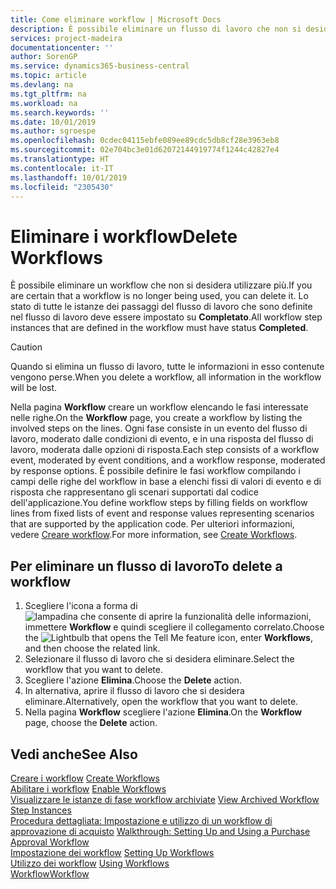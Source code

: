 ```yaml
---
title: Come eliminare workflow | Microsoft Docs
description: È possibile eliminare un flusso di lavoro che non si desidera utilizzare più. Lo stato di tutte le istanze dei passaggi del flusso di lavoro che sono definite nel flusso di lavoro deve essere impostato su **Completato**.
services: project-madeira
documentationcenter: ''
author: SorenGP
ms.service: dynamics365-business-central
ms.topic: article
ms.devlang: na
ms.tgt_pltfrm: na
ms.workload: na
ms.search.keywords: ''
ms.date: 10/01/2019
ms.author: sgroespe
ms.openlocfilehash: 0cdec04115ebfe089ee89cdc5db8cf28e3963eb8
ms.sourcegitcommit: 02e704bc3e01d62072144919774f1244c42827e4
ms.translationtype: HT
ms.contentlocale: it-IT
ms.lasthandoff: 10/01/2019
ms.locfileid: "2305430"
---
```

# <a name="delete-workflows"></a><span data-ttu-id="58137-104">Eliminare i workflow</span><span class="sxs-lookup"><span data-stu-id="58137-104">Delete Workflows</span></span>
<span data-ttu-id="58137-105">È possibile eliminare un workflow che non si desidera utilizzare più.</span><span class="sxs-lookup"><span data-stu-id="58137-105">If you are certain that a workflow is no longer being used, you can delete it.</span></span> <span data-ttu-id="58137-106">Lo stato di tutte le istanze dei passaggi del flusso di lavoro che sono definite nel flusso di lavoro deve essere impostato su **Completato**.</span><span class="sxs-lookup"><span data-stu-id="58137-106">All workflow step instances that are defined in the workflow must have status **Completed**.</span></span>  

> [!CAUTION]  
>  <span data-ttu-id="58137-107">Quando si elimina un flusso di lavoro, tutte le informazioni in esso contenute vengono perse.</span><span class="sxs-lookup"><span data-stu-id="58137-107">When you delete a workflow, all information in the workflow will be lost.</span></span>  

 <span data-ttu-id="58137-108">Nella pagina **Workflow** creare un workflow elencando le fasi interessate nelle righe.</span><span class="sxs-lookup"><span data-stu-id="58137-108">On the **Workflow** page, you create a workflow by listing the involved steps on the lines.</span></span> <span data-ttu-id="58137-109">Ogni fase consiste in un evento del flusso di lavoro, moderato dalle condizioni di evento, e in una risposta del flusso di lavoro, moderata dalle opzioni di risposta.</span><span class="sxs-lookup"><span data-stu-id="58137-109">Each step consists of a workflow event, moderated by event conditions, and a workflow response, moderated by response options.</span></span> <span data-ttu-id="58137-110">È possibile definire le fasi workflow compilando i campi delle righe del workflow in base a elenchi fissi di valori di evento e di risposta che rappresentano gli scenari supportati dal codice dell'applicazione.</span><span class="sxs-lookup"><span data-stu-id="58137-110">You define workflow steps by filling fields on workflow lines from fixed lists of event and response values representing scenarios that are supported by the application code.</span></span> <span data-ttu-id="58137-111">Per ulteriori informazioni, vedere [Creare workflow](across-how-to-create-workflows.md).</span><span class="sxs-lookup"><span data-stu-id="58137-111">For more information, see [Create Workflows](across-how-to-create-workflows.md).</span></span>  

## <a name="to-delete-a-workflow"></a><span data-ttu-id="58137-112">Per eliminare un flusso di lavoro</span><span class="sxs-lookup"><span data-stu-id="58137-112">To delete a workflow</span></span>  
1.  <span data-ttu-id="58137-113">Scegliere l'icona a forma di ![lampadina che consente di aprire la funzionalità delle informazioni](media/ui-search/search_small.png "Informazioni sull'operazione che si desidera eseguire"), immettere **Workflow** e quindi scegliere il collegamento correlato.</span><span class="sxs-lookup"><span data-stu-id="58137-113">Choose the ![Lightbulb that opens the Tell Me feature](media/ui-search/search_small.png "Tell me what you want to do") icon, enter **Workflows**, and then choose the related link.</span></span>  
2.  <span data-ttu-id="58137-114">Selezionare il flusso di lavoro che si desidera eliminare.</span><span class="sxs-lookup"><span data-stu-id="58137-114">Select the workflow that you want to delete.</span></span>  
3.  <span data-ttu-id="58137-115">Scegliere l'azione **Elimina**.</span><span class="sxs-lookup"><span data-stu-id="58137-115">Choose the **Delete** action.</span></span>  
4.  <span data-ttu-id="58137-116">In alternativa, aprire il flusso di lavoro che si desidera eliminare.</span><span class="sxs-lookup"><span data-stu-id="58137-116">Alternatively, open the workflow that you want to delete.</span></span>  
5.  <span data-ttu-id="58137-117">Nella pagina **Workflow** scegliere l'azione **Elimina**.</span><span class="sxs-lookup"><span data-stu-id="58137-117">On the **Workflow** page, choose the **Delete** action.</span></span>  

## <a name="see-also"></a><span data-ttu-id="58137-118">Vedi anche</span><span class="sxs-lookup"><span data-stu-id="58137-118">See Also</span></span>  
 <span data-ttu-id="58137-119">[Creare i workflow](across-how-to-create-workflows.md) </span><span class="sxs-lookup"><span data-stu-id="58137-119">[Create Workflows](across-how-to-create-workflows.md) </span></span>  
 <span data-ttu-id="58137-120">[Abilitare i workflow](across-how-to-enable-workflows.md) </span><span class="sxs-lookup"><span data-stu-id="58137-120">[Enable Workflows](across-how-to-enable-workflows.md) </span></span>  
 <span data-ttu-id="58137-121">[Visualizzare le istanze di fase workflow archiviate](across-how-to-view-archived-workflow-step-instances.md) </span><span class="sxs-lookup"><span data-stu-id="58137-121">[View Archived Workflow Step Instances](across-how-to-view-archived-workflow-step-instances.md) </span></span>  
 <span data-ttu-id="58137-122">[Procedura dettagliata: Impostazione e utilizzo di un workflow di approvazione di acquisto](walkthrough-setting-up-and-using-a-purchase-approval-workflow.md) </span><span class="sxs-lookup"><span data-stu-id="58137-122">[Walkthrough: Setting Up and Using a Purchase Approval Workflow](walkthrough-setting-up-and-using-a-purchase-approval-workflow.md) </span></span>  
 <span data-ttu-id="58137-123">[Impostazione dei workflow](across-set-up-workflows.md) </span><span class="sxs-lookup"><span data-stu-id="58137-123">[Setting Up Workflows](across-set-up-workflows.md) </span></span>  
 <span data-ttu-id="58137-124">[Utilizzo dei workflow](across-use-workflows.md) </span><span class="sxs-lookup"><span data-stu-id="58137-124">[Using Workflows](across-use-workflows.md) </span></span>  
 [<span data-ttu-id="58137-125">Workflow</span><span class="sxs-lookup"><span data-stu-id="58137-125">Workflow</span></span>](across-workflow.md)   

